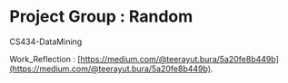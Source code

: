 # Project Group : Random
CS434-DataMining

Work_Reflection : [https://medium.com/@teerayut.bura/5a20fe8b449b](https://medium.com/@teerayut.bura/5a20fe8b449b).
